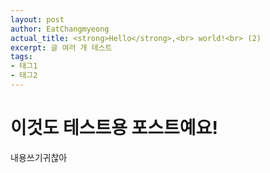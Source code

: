 ```yaml
---
layout: post
author: EatChangmyeong
actual_title: <strong>Hello</strong>,<br> world!<br> (2)
excerpt: 글 여러 개 테스트
tags:
- 태그1
- 태그2
---
```


# 이것도 테스트용 포스트예요!

내용쓰기귀찮아